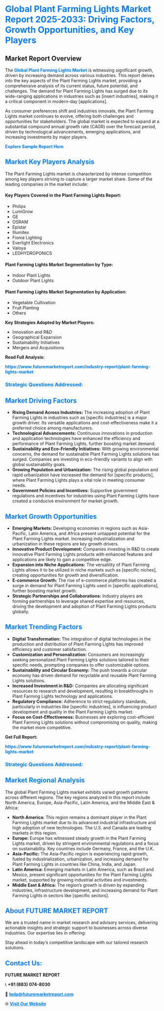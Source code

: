 <h1 style="color: #007BFF;">Global Plant Farming Lights Market Report 2025-2033: Driving Factors, Growth Opportunities, and Key Players</h1>

<section id="overview">
<h2>Market Report Overview</h2>
<p>The <a href="https://www.futuremarketreport.com/industry-report/plant-farming-lights-market" style="color: #007BFF; text-decoration: none;"><strong>Global Plant Farming Lights Market</strong></a> is witnessing significant growth, driven by increasing demand across various industries. This report delves into the key aspects of the Plant Farming Lights market, providing a comprehensive analysis of its current status, future potential, and challenges. The demand for Plant Farming Lights has surged due to its wide-ranging applications in industries such as [insert industries], making it a critical component in modern-day [applications].</p>
<p>As consumer preferences shift and industries innovate, the Plant Farming Lights market continues to evolve, offering both challenges and opportunities for stakeholders. The global market is expected to expand at a substantial compound annual growth rate (CAGR) over the forecast period, driven by technological advancements, emerging applications, and increasing investments by major players.</p>
</section>

<section id="overview">
<p><a href="https://www.futuremarketreport.com/request-sample/reportId=116068" style="color: #007BFF; text-decoration: none;"><strong>Explore Sample Report Here</strong></a></p>
</section>

<section id="key-players">
<h2 style="color: #007BFF;">Market Key Players Analysis</h2>
<p>The Plant Farming Lights market is characterized by intense competition among key players striving to capture a larger market share. Some of the leading companies in the market include:</p>
<h4>Key Players Covered in the Plant Farming Lights Report:</h4>
<ul><li>Philips</li><li>LumiGrow</li><li>GE</li><li>OSRAM</li><li>Epistar</li><li>Illumitex</li><li>Fionia Lighting</li><li>Everlight Electronics</li><li>Valoya</li><li>LEDHYDROPONICS</li></ul>
<h4>Plant Farming Lights Market Segmentation by Type:</h4>
<ul><li>Indoor Plant Lights</li><li>Outdoor Plant Lights</li></ul>

<h4>Plant Farming Lights Market Segmentation by Application:</h4>
<ul><li>Vegetable Cultivation</li><li>Fruit Planting</li><li>Others</li></ul>
<p><strong>Key Strategies Adopted by Market Players:</strong></p>
<ul>
<li>Innovation and R&D</li>
<li>Geographical Expansion</li>
<li>Sustainability Initiatives</li>
<li>Mergers and Acquisitions</li>
</ul>
</section>

<section>
<p><strong>Read Full Analysis: </strong></p><a href="https://www.futuremarketreport.com/industry-report/plant-farming-lights-market" style="color: #007BFF; text-decoration: none;"><strong>https://www.futuremarketreport.com/industry-report/plant-farming-lights-market</strong></a>
<h3 style="color: #007BFF;">Strategic Questions Addressed:</h3>
</section>

<section id="driving-factors">
<h2 style="color: #007BFF;">Market Driving Factors</h2>
<ul>
<li><strong>Rising Demand Across Industries:</strong> The increasing adoption of Plant Farming Lights in industries such as [specific industries] is a major growth driver. Its versatile applications and cost-effectiveness make it a preferred choice among manufacturers.</li>
<li><strong>Technological Advancements:</strong> Continuous innovations in production and application technologies have enhanced the efficiency and performance of Plant Farming Lights, further boosting market demand.</li>
<li><strong>Sustainability and Eco-Friendly Initiatives:</strong> With growing environmental concerns, the demand for sustainable Plant Farming Lights solutions has surged. Companies are investing in eco-friendly variants to align with global sustainability goals.</li>
<li><strong>Growing Population and Urbanization:</strong> The rising global population and rapid urbanization have increased the demand for [specific products], where Plant Farming Lights plays a vital role in meeting consumer needs.</li>
<li><strong>Government Policies and Incentives:</strong> Supportive government regulations and incentives for industries using Plant Farming Lights have created a conducive environment for market growth.</li>
</ul>
</section>

<section id="growth-opportunities">
<h2 style="color: #007BFF;">Market Growth Opportunities</h2>
<ul>
<li><strong>Emerging Markets:</strong> Developing economies in regions such as Asia-Pacific, Latin America, and Africa present untapped potential for the Plant Farming Lights market. Increasing industrialization and urbanization in these regions are key growth drivers.</li>
<li><strong>Innovative Product Development:</strong> Companies investing in R&D to create innovative Plant Farming Lights products with enhanced features and applications are likely to gain a competitive edge.</li>
<li><strong>Expansion into Niche Applications:</strong> The versatility of Plant Farming Lights allows it to be utilized in niche markets such as [specific niches], creating opportunities for growth and diversification.</li>
<li><strong>E-commerce Growth:</strong> The rise of e-commerce platforms has created a surge in demand for Plant Farming Lights used in [specific applications], further boosting market growth.</li>
<li><strong>Strategic Partnerships and Collaborations:</strong> Industry players are forming partnerships to leverage shared expertise and resources, driving the development and adoption of Plant Farming Lights products globally.</li>
</ul>
</section>

<section id="trending-factors">
<h2 style="color: #007BFF;">Market Trending Factors</h2>
<ul>
<li><strong>Digital Transformation:</strong> The integration of digital technologies in the production and distribution of Plant Farming Lights has improved efficiency and customer satisfaction.</li>
<li><strong>Customization and Personalization:</strong> Consumers are increasingly seeking personalized Plant Farming Lights solutions tailored to their specific needs, prompting companies to offer customizable options.</li>
<li><strong>Sustainability and Circular Economy:</strong> The push towards a circular economy has driven demand for recyclable and reusable Plant Farming Lights solutions.</li>
<li><strong>Increased Investment in R&D:</strong> Companies are allocating significant resources to research and development, resulting in breakthroughs in Plant Farming Lights technology and applications.</li>
<li><strong>Regulatory Compliance:</strong> Adherence to strict regulatory standards, particularly in industries like [specific industries], is influencing product development and quality in the Plant Farming Lights market.</li>
<li><strong>Focus on Cost-Effectiveness:</strong> Businesses are exploring cost-efficient Plant Farming Lights solutions without compromising on quality, making the market more competitive.</li>
</ul>
</section>

<section>
<p><strong>Get Full Report: </strong></p><a href="https://www.futuremarketreport.com/industry-report/plant-farming-lights-market" style="color: #007BFF; text-decoration: none;"><strong>https://www.futuremarketreport.com/industry-report/plant-farming-lights-market</strong></a>
<h3 style="color: #007BFF;">Strategic Questions Addressed:</h3>
</section>


<section id="regional-analysis">
<h2 style="color: #007BFF;">Market Regional Analysis</h2>
<p>The global Plant Farming Lights market exhibits varied growth patterns across different regions. The key regions analyzed in this report include North America, Europe, Asia-Pacific, Latin America, and the Middle East & Africa:</p>
<ul>
<li><strong>North America:</strong> This region remains a dominant player in the Plant Farming Lights market due to its advanced industrial infrastructure and high adoption of new technologies. The U.S. and Canada are leading markets in this region.</li>
<li><strong>Europe:</strong> Europe has witnessed steady growth in the Plant Farming Lights market, driven by stringent environmental regulations and a focus on sustainability. Key countries include Germany, France, and the U.K.</li>
<li><strong>Asia-Pacific:</strong> The Asia-Pacific region is experiencing rapid growth, fueled by industrialization, urbanization, and increasing demand for Plant Farming Lights in countries like China, India, and Japan.</li>
<li><strong>Latin America:</strong> Emerging markets in Latin America, such as Brazil and Mexico, present significant opportunities for the Plant Farming Lights market, supported by growing industrial activities and investments.</li>
<li><strong>Middle East & Africa:</strong> The region’s growth is driven by expanding industries, infrastructure development, and increasing demand for Plant Farming Lights in sectors like [specific sectors].</li>
</ul>
</section>

<footer>
<h2 style="color: #007BFF;">About FUTURE MARKET REPORT</h2>
<p>We are a trusted name in market research and advisory services, delivering actionable insights and strategic support to businesses across diverse industries. Our expertise lies in offering:</p>

<p>Stay ahead in today’s competitive landscape with our tailored research solutions.</p>

<h2 style="color: #007BFF;">Contact Us:</h2>
<p><strong>FUTURE MARKET REPORT</strong></p>
<p>📞 <strong>+91 (883) 074-8030</strong></p>
<p>📧 <strong><a href="mailto:help@futuremarketreport.com" style="color: #007BFF;">help@futuremarketreport.com</a></strong></p>
<p>🌐 <strong><a href="https://www.futuremarketreport.com/" style="color: #007BFF;">Visit Our Website</a></strong></p>
</footer>